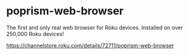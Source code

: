 # poprism-web-browser
The first and only real web browser for Roku devices. Installed on over 250,000 Roku devices!

https://channelstore.roku.com/details/72711/poprism-web-browser

